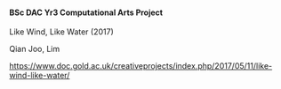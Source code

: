 #### BSc DAC Yr3 Computational Arts Project

Like Wind, Like Water (2017)

Qian Joo, Lim

https://www.doc.gold.ac.uk/creativeprojects/index.php/2017/05/11/like-wind-like-water/